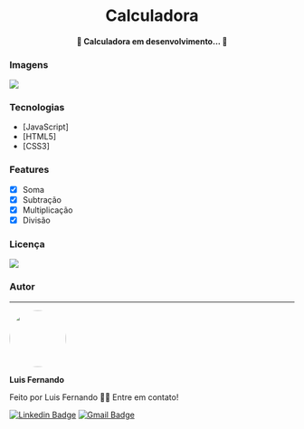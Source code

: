 <h1 align="center">Calculadora</h1>

<h4 align="center"> 
	🚧  Calculadora em desenvolvimento...  🚧
</h4>

### Imagens

<img src="https://github.com/luisfernandodass/IMAGENS/blob/main/calculadora/calculadora.png">

### Tecnologias

- [JavaScript]
- [HTML5]
- [CSS3]

### Features

- [x] Soma
- [x] Subtração
- [x] Multiplicação
- [x] Divisão

### Licença
<img src="https://img.shields.io/github/license/luisfernandodass/doebrasil"/>

### Autor
---


 <img style="border-radius: 50%;" src="https://avatars.githubusercontent.com/u/67171626?s=460&u=609fc063322b859752a5675bd4e17657e650a389&v=4" width="100px;" alt=""/>
 
 <b>Luis Fernando</b>
 
Feito por Luis Fernando 👋🏽 Entre em contato!

[![Linkedin Badge](https://img.shields.io/badge/-Luis-blue?style=flat-square&logo=Linkedin&logoColor=white&link=https://www.linkedin.com/in/luisfernando/)](https://www.linkedin.com/in/luisfernando/) 
[![Gmail Badge](https://img.shields.io/badge/-luisfernandodass@gmail.com-c14438?style=flat-square&logo=Gmail&logoColor=white&link=mailto:luisfernandodass@gmail.com)](mailto:luisfernandodass@gmail.com)
